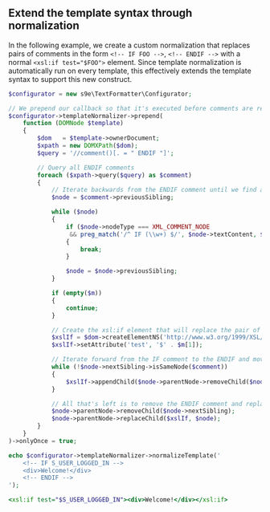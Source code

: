 ## Extend the template syntax through normalization

In the following example, we create a custom normalization that replaces pairs of comments in the form `<!-- IF FOO -->`, `<!-- ENDIF -->` with a normal `<xsl:if test="$FOO">` element. Since template normalization is automatically run on every template, this effectively extends the template syntax to support this new construct.

```php
$configurator = new s9e\TextFormatter\Configurator;

// We prepend our callback so that it's executed before comments are removed
$configurator->templateNormalizer->prepend(
	function (DOMNode $template)
	{
		$dom   = $template->ownerDocument;
		$xpath = new DOMXPath($dom);
		$query = '//comment()[. = " ENDIF "]';

		// Query all ENDIF comments
		foreach ($xpath->query($query) as $comment)
		{
			// Iterate backwards from the ENDIF comment until we find an IF comment
			$node = $comment->previousSibling;

			while ($node)
			{
				if ($node->nodeType === XML_COMMENT_NODE
				 && preg_match('/^ IF (\\w+) $/', $node->textContent, $m))
				{
					break;
				}

				$node = $node->previousSibling;
			}

			if (empty($m))
			{
				continue;
			}

			// Create the xsl:if element that will replace the pair of comments
			$xslIf = $dom->createElementNS('http://www.w3.org/1999/XSL/Transform', 'if');
			$xslIf->setAttribute('test', '$' . $m[1]);

			// Iterate forward from the IF comment to the ENDIF and move nodes to the xsl:if
			while (!$node->nextSibling->isSameNode($comment))
			{
				$xslIf->appendChild($node->parentNode->removeChild($node->nextSibling));
			}

			// All that's left is to remove the ENDIF comment and replace the IF comment with xsl:if
			$node->parentNode->removeChild($node->nextSibling);
			$node->parentNode->replaceChild($xslIf, $node);
		}
	}
)->onlyOnce = true;

echo $configurator->templateNormalizer->normalizeTemplate('
	<!-- IF S_USER_LOGGED_IN -->
	<div>Welcome!</div>
	<!-- ENDIF -->
');
```
```xslt
<xsl:if test="$S_USER_LOGGED_IN"><div>Welcome!</div></xsl:if>
```
